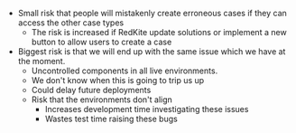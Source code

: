 - Small risk that people will mistakenly create erroneous cases if they can access the other case types
	- The risk is increased if RedKite update solutions or implement a new button to allow users to create a case
- Biggest risk is that we will end up with the same issue which we have at the moment. 
	- Uncontrolled components in all live environments. 
	- We don't know when this is going to trip us up
	- Could delay future deployments
	- Risk that the environments don't align
		- Increases development time investigating these issues
		- Wastes test time raising these bugs
